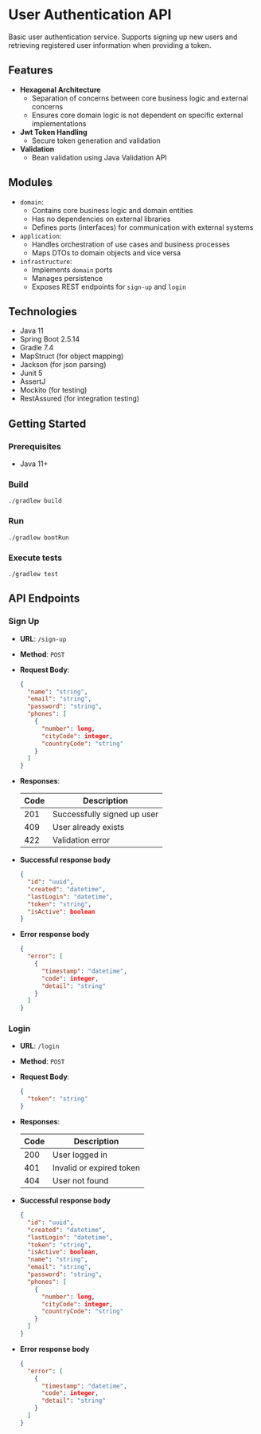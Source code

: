 # User Authentication API

Basic user authentication service. Supports signing up new users and retrieving registered user information when providing a token.

## Features

- **Hexagonal Architecture**
  - Separation of concerns between core business logic and external concerns
  - Ensures core domain logic is not dependent on specific external implementations
- **Jwt Token Handling**
  - Secure token generation and validation
- **Validation**
  - Bean validation using Java Validation API


## Modules

- `domain`:
    - Contains core business logic and domain entities
    - Has no dependencies on external libraries
    - Defines ports (interfaces) for communication with external systems
- `application`:
    - Handles orchestration of use cases and business processes
    - Maps DTOs to domain objects and vice versa
- `infrastructure`:
    - Implements `domain` ports
    - Manages persistence
    - Exposes REST endpoints for `sign-up` and `login`

## Technologies

- Java 11
- Spring Boot 2.5.14
- Gradle 7.4
- MapStruct (for object mapping)
- Jackson (for json parsing)
- Junit 5
- AssertJ
- Mockito (for testing)
- RestAssured (for integration testing)

## Getting Started

### Prerequisites

- Java 11+

### Build

```shell
./gradlew build
```

### Run

```shell
./gradlew bootRun
```

### Execute tests

```shell
./gradlew test
```

## API Endpoints

### Sign Up

- **URL**: `/sign-up`
- **Method**: `POST`
- **Request Body**:
  ```json
  {
    "name": "string",
    "email": "string",
    "password": "string",
    "phones": [
      {
        "number": long,
        "cityCode": integer,
        "countryCode": "string"
      }
    ]
  }
  ```

- **Responses**:

  | Code | Description                 |
  |------|-----------------------------|
  | 201  | Successfully signed up user |
  | 409  | User already exists         |
  | 422  | Validation error            |

- **Successful response body**

  ```json
  {
    "id": "uuid",
    "created": "datetime",
    "lastLogin": "datetime",
    "token": "string",
    "isActive": boolean
  }
  ```
  
- **Error response body**

  ```json
  {
    "error": [
      {
        "timestamp": "datetime",
        "code": integer,
        "detail": "string"
      }
    ]
  }
  ```
  
### Login

- **URL**: `/login`
- **Method**: `POST`
- **Request Body**:
  ```json
  {
    "token": "string"
  }
  ```

- **Responses**:

  | Code | Description              |
  |------|--------------------------|
  | 200  | User logged in           |
  | 401  | Invalid or expired token |
  | 404  | User not found           |

- **Successful response body**

  ```json
  {
    "id": "uuid",
    "created": "datetime",
    "lastLogin": "datetime",
    "token": "string",
    "isActive": boolean,
    "name": "string",
    "email": "string",
    "password": "string",
    "phones": [
      {
        "number": long,
        "cityCode": integer,
        "countryCode": "string"
      }
    ]
  }
  ```

- **Error response body**

  ```json
  {
    "error": [
      {
        "timestamp": "datetime",
        "code": integer,
        "detail": "string"
      }
    ]
  }
  ```